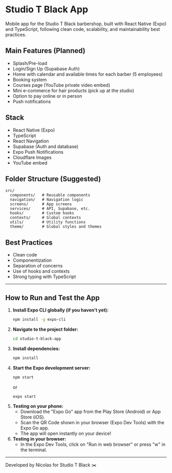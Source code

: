 # Studio T Black App

Mobile app for the Studio T Black barbershop, built with React Native (Expo) and TypeScript, following clean code, scalability, and maintainability best practices.

## Main Features (Planned)

- Splash/Pre-load
- Login/Sign Up (Supabase Auth)
- Home with calendar and available times for each barber (5 employees)
- Booking system
- Courses page (YouTube private video embed)
- Mini e-commerce for hair products (pick up at the studio)
- Option to pay online or in person
- Push notifications

## Stack

- React Native (Expo)
- TypeScript
- React Navigation
- Supabase (Auth and database)
- Expo Push Notifications
- Cloudflare Images
- YouTube embed

## Folder Structure (Suggested)

```
src/
  components/   # Reusable components
  navigation/   # Navigation logic
  screens/      # App screens
  services/     # API, Supabase, etc.
  hooks/        # Custom hooks
  contexts/     # Global contexts
  utils/        # Utility functions
  theme/        # Global styles and themes
```

## Best Practices

- Clean code
- Componentization
- Separation of concerns
- Use of hooks and contexts
- Strong typing with TypeScript

---

## How to Run and Test the App

1. **Install Expo CLI globally (if you haven't yet):**
   ```sh
   npm install -g expo-cli
   ```
2. **Navigate to the project folder:**
   ```sh
   cd studio-t-black-app
   ```
3. **Install dependencies:**
   ```sh
   npm install
   ```
4. **Start the Expo development server:**
   ```sh
   npm start
   ```
   or
   ```sh
   expo start
   ```
5. **Testing on your phone:**
   - Download the "Expo Go" app from the Play Store (Android) or App Store (iOS).
   - Scan the QR Code shown in your browser (Expo Dev Tools) with the Expo Go app.
   - The app will open instantly on your device!
6. **Testing in your browser:**
   - In the Expo Dev Tools, click on "Run in web browser" or press "w" in the terminal.

---

Developed by Nícolas for Studio T Black ✂️
